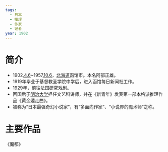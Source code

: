 ```yaml
---
tags:
  - 日本
  - 推理
  - 作家
  - 记者
year: 1902
---
```

# 简介

- 1902[.4.6](2024-04-06.md)~1957[.10.6](2024-10-06.md)，[北海道](北海道.md)函馆市。本名阿部正雄。
- 1919年毕业于基督教圣学院中学后，进入函馆每日新闻社工作。
- 1929年，前往法国研究戏剧。
- 回国后于[明治大学](明治大学.md)担任文艺科讲师，并在《新青年》发表第一部本格派推理作品《黄金遁走曲》。
- 被称为“日本最强奇幻小说家”，有“多面向作家”、“小说界的魔术师”之称。
# 主要作品

《魔都》